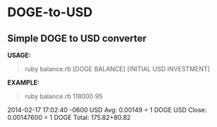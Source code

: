 DOGE-to-USD
===========
Simple DOGE to USD converter 
--------------

**USAGE:** 
> ruby balance.rb [DOGE BALANCE] [INITIAL USD INVESTMENT]

**EXAMPLE:** 
> ruby balance.rb 118000 95

2014-02-17 17:02:40 -0600
USD Avg: 0.00149 = 1 DOGE
USD Close: 0.00147600 = 1 DOGE
Total: $175.82
+$80.82 
